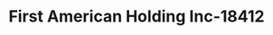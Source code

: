 ---
f_zip-code: 41101
f_state-code: KY
title: First American Holding Inc-18412
f_phone: 606-324-8874
f_city-only: Ashland
f_address: 415 Bartlett Street Ashland
f_location-unique-id: '18412'
slug: first-american-holding-inc-18412
updated-on: '2024-05-30T13:46:58.046Z'
created-on: '2024-05-30T13:36:59.803Z'
published-on: '2024-05-30T13:54:32.469Z'
f_city-state: cms/city/ashland-ky.md
f_company: cms/company/first-american-holding-inc.md
f_state: cms/state/kentucky.md
layout: '[payday-loan].html'
tags: payday-loan
---